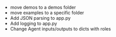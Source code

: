 - move demos to a demos folder
- move examples to a specific folder
- Add JSON parsing to app.py
- Add logging to app.py
- Change Agent inputs/outputs to dicts with roles
